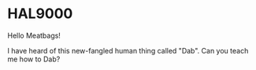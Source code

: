 # HAL9000

Hello Meatbags!

I have heard of this new-fangled human thing called "Dab". Can you teach me how to Dab?
